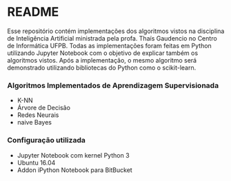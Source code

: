 # README #

Esse repositório contém implementações dos algoritmos vistos na disciplina de Inteligência Artificial ministrada pela profa. Thaís Gaudencio no Centro de Informática UFPB.
Todas as implementações foram feitas em Python utilizando Jupyter Notebook com o objetivo de explicar também os algoritmos vistos. Após a implementação, o mesmo algoritmo 
será demonstrado utilizando bibliotecas do Python como o scikit-learn.  

### Algoritmos Implementados de Aprendizagem Supervisionada ###

* K-NN
* Árvore de Decisão
* Redes Neurais 
* naive Bayes

### Configuração utilizada ###

* Jupyter Notebook com kernel Python 3
* Ubuntu 16.04
* Addon iPython Notebook para BitBucket
